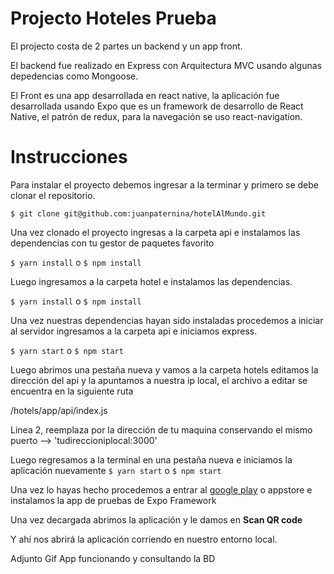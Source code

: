 # Projecto Hoteles Prueba

El projecto costa de 2 partes un backend y un app front.

El backend fue realizado en Express con Arquitectura MVC usando algunas depedencias como Mongoose.

El Front es una app desarrollada en react native,  la aplicación fue desarrollada usando Expo que es un framework de desarrollo de React Native, el patrón de redux, para la navegación se uso react-navigation.


# Instrucciones

Para instalar el proyecto debemos ingresar a la terminar y primero se debe clonar el repositorio.

`$ git clone git@github.com:juanpaternina/hotelAlMundo.git `

Una vez clonado el proyecto ingresas a la carpeta api e instalamos las dependencias con tu gestor de paquetes favorito

`$ yarn install` o `$ npm install`

Luego ingresamos a la carpeta hotel e instalamos las dependencias.

`$ yarn install` o `$ npm install`

Una vez nuestras dependencias hayan sido instaladas  procedemos a iniciar al servidor ingresamos a la carpeta api e iniciamos express.

`$ yarn start`  o `$ npm start`

Luego abrimos una pestaña nueva y vamos a la carpeta hotels editamos la dirección del api y la apuntamos a nuestra ip local, el archivo a editar se encuentra en la siguiente ruta 

/hotels/app/api/index.js

Linea 2, reemplaza por la dirección de tu maquina conservando el mismo puerto --> 'tudireccioniplocal:3000'

Luego regresamos a la terminal en una pestaña nueva e iniciamos la aplicación nuevamente 
`$ yarn start`  o `$ npm start`

Una vez lo hayas hecho procedemos a entrar al [google play](https://play.google.com/store/apps/details?id=host.exp.exponent&hl=es_CO) o appstore e instalamos la app de pruebas de Expo Framework

Una vez decargada abrimos la aplicación y le damos en **Scan QR code**

Y ahí nos abrirá la aplicación corriendo en nuestro entorno local.

Adjunto Gif App funcionando y consultando la BD

